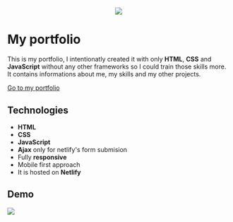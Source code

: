 <h1 align="center">
  <img src="https://user-images.githubusercontent.com/41682806/133000692-0f06ebdf-f9ac-4b00-acda-61a0f28a39fb.png"/><br/>
</h1>

# My portfolio
This is my portfolio, I intentionatly created it with only **HTML**, **CSS** and **JavaScript** without any other frameworks so I could train those skills more.<br>
It contains informations about me, my skills and my other projects.

<a href="https://mihaituta.netlify.app/" rel="noreferrer" target="_blank">
 Go to my portfolio
</a>

## Technologies
- **HTML**
- **CSS**
- **JavaScript**
- **Ajax** only for netlify's form submision
- Fully **responsive**
- Mobile first approach
- It is hosted on **Netlify**

## Demo
 <img src="https://user-images.githubusercontent.com/41682806/133332693-75e8e3bd-0dea-41f8-8f5d-59fbc88fc94f.gif"/>
